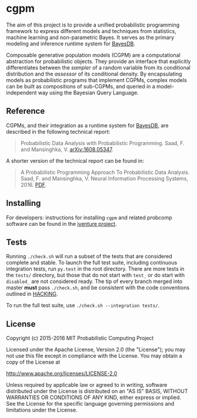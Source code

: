 # cgpm

The aim of this project is to provide a unified probabilistic programming
framework to express different models and techniques from statistics, machine
learning and non-parametric Bayes. It serves as the primary modeling and
inference runtime system for [BayesDB](https://github.com/probcomp/bayeslite).

Composable generative population models (CGPM) are a computational abstraction
for probabilistic objects. They provide an interface that explicitly
differentiates between the _sampler_ of a random variable from its conditional
distribution and the _assessor_ of its conditional density. By encapsulating
models as probabilistic programs that implement CGPMs, complex models can be
built as compositions of sub-CGPMs, and queried in a model-independent way
using the Bayesian Query Language.

## Reference

CGPMs, and their integration as a runtime system for
[BayesDB](probcomp.csail.mit.edu/bayesdb/), are described in the following
technical report:

> Probabilistic Data Analysis with Probabilistic Programming. Saad, F. and Mansinghka, V.
> [arXiv:1608.05347](https://arxiv.org/abs/1608.05347).

A shorter version of the technical report can be found in:

> A Probabilistic Programming Approach To Probabilistic Data Analysis.
> Saad, F. and Mansinghka, V. Neural Information Processing Systems, 2016.
> [PDF](https://papers.nips.cc/paper/6060-a-probabilistic-programming-approach-to-probabilistic-data-analysis).

## Installing

For developers: instructions for installing `cgpm` and related probcomp software
can be found in the [iventure project](https://github.com/probcomp/iventure/blob/master/docs/virtualenvs.md).

## Tests

Running `./check.sh` will run a subset of the tests that are considered complete
and stable. To launch the full test suite, including continuous integration
tests, run `py.test` in the root directory. There are more tests in the `tests/`
directory, but those that do not start with `test_` or do start with `disabled_`
are not considered ready. The tip of every branch merged into master __must__
pass `./check.sh`, and be consistent with the code conventions outlined in
[HACKING](HACKING).

To run the full test suite, use `./check.sh --integration tests/`.

## License

Copyright (c) 2015-2016 MIT Probabilistic Computing Project

Licensed under the Apache License, Version 2.0 (the "License");
you may not use this file except in compliance with the License.
You may obtain a copy of the License at

   http://www.apache.org/licenses/LICENSE-2.0

Unless required by applicable law or agreed to in writing, software
distributed under the License is distributed on an "AS IS" BASIS,
WITHOUT WARRANTIES OR CONDITIONS OF ANY KIND, either express or implied.
See the License for the specific language governing permissions and
limitations under the License.
